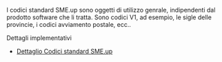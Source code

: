 I codici standard SME.up sono oggetti di utilizzo genrale, indipendenti dal prodotto software che li tratta.
Sono codici V1, ad esempio, le sigle delle provincie, i codici avviamento postale, ecc..

Dettagli implementativi
- [Dettaglio Codici standard SME.up](Sorgenti/DOC/OG/OG/V1_D)
